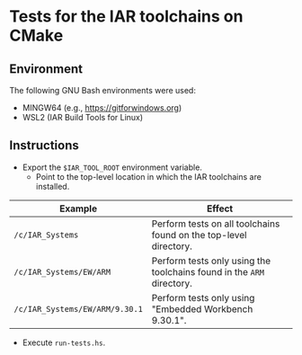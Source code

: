 # Tests for the IAR toolchains on CMake

## Environment
The following GNU Bash environments were used:
- MINGW64 (e.g., https://gitforwindows.org)
- WSL2 (IAR Build Tools for Linux)

## Instructions
- Export the `$IAR_TOOL_ROOT` environment variable.
   - Point to the top-level location in which the IAR toolchains are installed.

| Example | Effect |
| ------- | ------ |
| `/c/IAR_Systems` | Perform tests on all toolchains found on the top-level directory. |
| `/c/IAR_Systems/EW/ARM` | Perform tests only using the toolchains found in the `ARM` directory. |
| `/c/IAR_Systems/EW/ARM/9.30.1` | Perform tests only using "Embedded Workbench 9.30.1". |

- Execute `run-tests.hs`.
